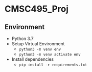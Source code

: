 # CMSC495_Proj

## Environment
- Python 3.7
- Setup Virtual Environment
    - `python3 -m venv env`
    - `python3 -m venv activate env`
- Install dependencies
    - `pip install -r requirements.txt`
